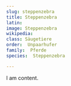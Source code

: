 ```yaml
---
slug: steppenzebra
title: Steppenzebra 
latin:
image: Steppenzebra 
wikipedia: 
class: Säugetiere
order:  Unpaarhufer
family:  Pferde
species:  Steppenzebra 

---
```


I am content.
